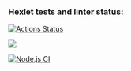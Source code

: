 ### Hexlet tests and linter status:
[![Actions Status](https://github.com/maryshtd/frontend-project-lvl1/workflows/hexlet-check/badge.svg)](https://github.com/maryshtd/frontend-project-lvl1/actions)

<a href="https://codeclimate.com/github/maryshtd/frontend-project-lvl1"><img src="https://api.codeclimate.com/v1/badges/a99a88d28ad37a79dbf6/maintainability" /></a>

[![Node.js CI](https://github.com/maryshtd/frontend-project-lvl1/actions/workflows/make-lint.yml/badge.svg)](https://github.com/maryshtd/frontend-project-lvl1/actions/workflows/make-lint.yml)